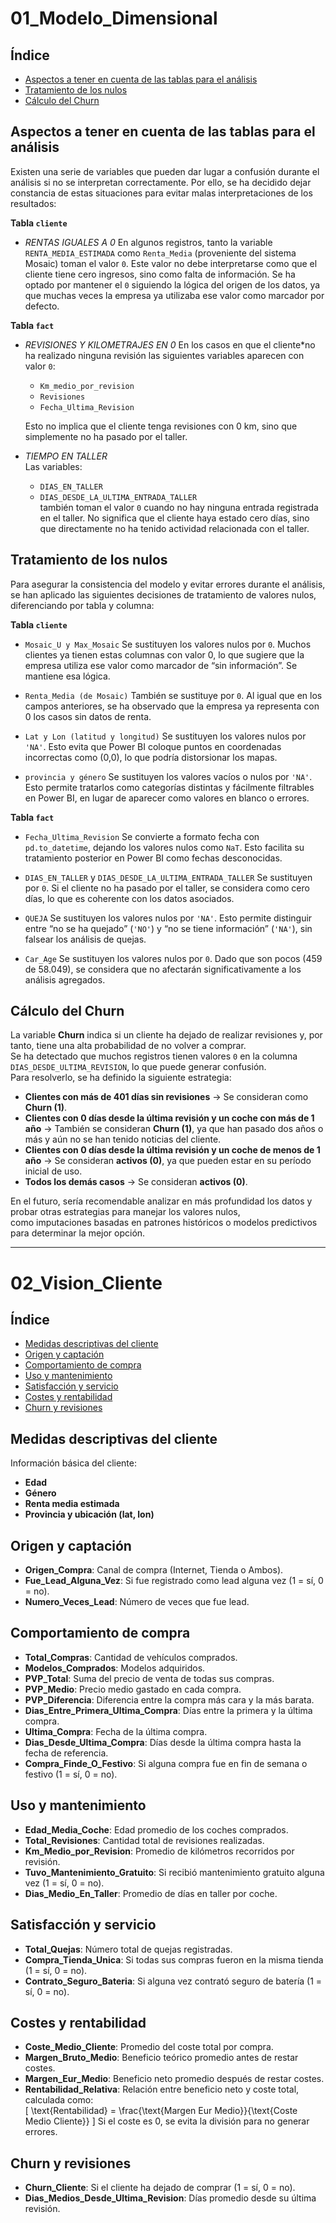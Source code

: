 # 01_Modelo_Dimensional

## Índice
- [Aspectos a tener en cuenta de las tablas para el análisis](#aspectos-a-tener-en-cuenta-de-las-tablas-para-el-análisis)
- [Tratamiento de los nulos](#tratamiento-de-los-nulos)
- [Cálculo del Churn](#cálculo-del-churn)



## Aspectos a tener en cuenta de las tablas para el análisis

Existen una serie de variables que pueden dar lugar a confusión durante el análisis si no se interpretan correctamente. Por ello, se ha decidido dejar constancia de estas situaciones para evitar malas interpretaciones de los resultados:

**Tabla `cliente`**

- *RENTAS IGUALES A 0* 
  En algunos registros, tanto la variable `RENTA_MEDIA_ESTIMADA` como `Renta_Media` (proveniente del sistema Mosaic) toman el valor `0`. Este valor no debe interpretarse como que el cliente tiene cero ingresos, sino como falta de información. Se ha optado por mantener el `0` siguiendo la lógica del origen de los datos, ya que muchas veces la empresa ya utilizaba ese valor como marcador por defecto.

**Tabla `fact`**

- *REVISIONES Y KILOMETRAJES EN 0*
  En los casos en que el cliente*no ha realizado ninguna revisión las siguientes variables aparecen con valor `0`:  
  - `Km_medio_por_revision`  
  - `Revisiones`  
  - `Fecha_Ultima_Revision`

  Esto no implica que el cliente tenga revisiones con 0 km, sino que simplemente no ha pasado por el taller.

- *TIEMPO EN TALLER*  
  Las variables:  
  - `DIAS_EN_TALLER`  
  - `DIAS_DESDE_LA_ULTIMA_ENTRADA_TALLER`  
  también toman el valor `0` cuando no hay ninguna entrada registrada en el taller. No significa que el cliente haya estado cero días, sino que directamente no ha tenido actividad relacionada con el taller.


## Tratamiento de los nulos

Para asegurar la consistencia del modelo y evitar errores durante el análisis, se han aplicado las siguientes decisiones de tratamiento de valores nulos, diferenciando por tabla y columna:

**Tabla `cliente`**

- `Mosaic_U y Max_Mosaic`
  Se sustituyen los valores nulos por `0`. Muchos clientes ya tienen estas columnas con valor 0, lo que sugiere que la empresa utiliza ese valor como marcador de “sin información”. Se mantiene esa lógica.

- `Renta_Media (de Mosaic)`
  También se sustituye por `0`. Al igual que en los campos anteriores, se ha observado que la empresa ya representa con 0 los casos sin datos de renta.

- `Lat y Lon (latitud y longitud)`
  Se sustituyen los valores nulos por `'NA'`. Esto evita que Power BI coloque puntos en coordenadas incorrectas como (0,0), lo que podría distorsionar los mapas.

- `provincia y género`
  Se sustituyen los valores vacíos o nulos por `'NA'`. Esto permite tratarlos como categorías distintas y fácilmente filtrables en Power BI, en lugar de aparecer como valores en blanco o errores.



**Tabla `fact`**

- `Fecha_Ultima_Revision`
  Se convierte a formato fecha con `pd.to_datetime`, dejando los valores nulos como `NaT`. Esto facilita su tratamiento posterior en Power BI como fechas desconocidas.

- `DIAS_EN_TALLER` y `DIAS_DESDE_LA_ULTIMA_ENTRADA_TALLER`
  Se sustituyen por `0`. Si el cliente no ha pasado por el taller, se considera como cero días, lo que es coherente con los datos asociados.


- `QUEJA`
  Se sustituyen los valores nulos por `'NA'`. Esto permite distinguir entre “no se ha quejado” (`'NO'`) y “no se tiene información” (`'NA'`), sin falsear los análisis de quejas.

- `Car_Age`
  Se sustituyen los valores nulos por `0`. Dado que son pocos (459 de 58.049), se considera que no afectarán significativamente a los análisis agregados.

## Cálculo del Churn

La variable **Churn** indica si un cliente ha dejado de realizar revisiones y, por tanto, tiene una alta probabilidad de no volver a comprar.  
Se ha detectado que muchos registros tienen valores `0` en la columna `DIAS_DESDE_ULTIMA_REVISION`, lo que puede generar confusión.  
Para resolverlo, se ha definido la siguiente estrategia:

- **Clientes con más de 401 días sin revisiones** → Se consideran como **Churn (1)**.  
- **Clientes con 0 días desde la última revisión y un coche con más de 1 año** → También se consideran **Churn (1)**, ya que han pasado dos años o más y aún no se han tenido noticias del cliente.
- **Clientes con 0 días desde la última revisión y un coche de menos de 1 año** → Se consideran **activos (0)**, ya que pueden estar en su período inicial de uso.  
- **Todos los demás casos** → Se consideran **activos (0)**.  

En el futuro, sería recomendable analizar en más profundidad los datos y probar otras estrategias para manejar los valores nulos,  
como imputaciones basadas en patrones históricos o modelos predictivos para determinar la mejor opción.  

---
# 02_Vision_Cliente

## Índice
- [Medidas descriptivas del cliente](#medidas-descriptivas-del-cliente)
- [Origen y captación](#origen-y-captación)
- [Comportamiento de compra](#comportamiento-de-compra)
- [Uso y mantenimiento](#uso-y-mantenimiento)
- [Satisfacción y servicio](#satisfacción-y-servicio)
- [Costes y rentabilidad](#costes-y-rentabilidad)
- [Churn y revisiones](#churn-y-revisiones)

## **Medidas descriptivas del cliente**  
Información básica del cliente:  
- **Edad**  
- **Género**  
- **Renta media estimada**  
- **Provincia y ubicación (lat, lon)**  

## **Origen y captación**  
- **Origen_Compra**: Canal de compra (Internet, Tienda o Ambos).  
- **Fue_Lead_Alguna_Vez**: Si fue registrado como lead alguna vez (1 = sí, 0 = no).  
- **Numero_Veces_Lead**: Número de veces que fue lead.  

## **Comportamiento de compra**  
- **Total_Compras**: Cantidad de vehículos comprados.  
- **Modelos_Comprados**: Modelos adquiridos.  
- **PVP_Total**: Suma del precio de venta de todas sus compras.  
- **PVP_Medio**: Precio medio gastado en cada compra.  
- **PVP_Diferencia**: Diferencia entre la compra más cara y la más barata.  
- **Dias_Entre_Primera_Ultima_Compra**: Días entre la primera y la última compra.  
- **Ultima_Compra**: Fecha de la última compra.  
- **Dias_Desde_Ultima_Compra**: Días desde la última compra hasta la fecha de referencia.  
- **Compra_Finde_O_Festivo**: Si alguna compra fue en fin de semana o festivo (1 = sí, 0 = no).  

## **Uso y mantenimiento**  
- **Edad_Media_Coche**: Edad promedio de los coches comprados.  
- **Total_Revisiones**: Cantidad total de revisiones realizadas.  
- **Km_Medio_por_Revision**: Promedio de kilómetros recorridos por revisión.  
- **Tuvo_Mantenimiento_Gratuito**: Si recibió mantenimiento gratuito alguna vez (1 = sí, 0 = no).  
- **Dias_Medio_En_Taller**: Promedio de días en taller por coche.  

## **Satisfacción y servicio**  
- **Total_Quejas**: Número total de quejas registradas.  
- **Compra_Tienda_Unica**: Si todas sus compras fueron en la misma tienda (1 = sí, 0 = no).  
- **Contrato_Seguro_Bateria**: Si alguna vez contrató seguro de batería (1 = sí, 0 = no).  

## **Costes y rentabilidad**  
- **Coste_Medio_Cliente**: Promedio del coste total por compra.  
- **Margen_Bruto_Medio**: Beneficio teórico promedio antes de restar costes.  
- **Margen_Eur_Medio**: Beneficio neto promedio después de restar costes.  
- **Rentabilidad_Relativa**: Relación entre beneficio neto y coste total, calculada como:  
  \[
  \text{Rentabilidad} = \frac{\text{Margen Eur Medio}}{\text{Coste Medio Cliente}}
  \]
  Si el coste es 0, se evita la división para no generar errores.  

## **Churn y revisiones**  
- **Churn_Cliente**: Si el cliente ha dejado de comprar (1 = sí, 0 = no).  
- **Dias_Medios_Desde_Ultima_Revision**: Días promedio desde su última revisión.  